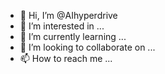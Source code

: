 - 👋 Hi, I’m @AIhyperdrive
- 👀 I’m interested in ...
- 🌱 I’m currently learning ...
- 💞️ I’m looking to collaborate on ...
- 📫 How to reach me ...

<!---
AIhyperdrive/AIhyperdrive is a ✨ special ✨ repository because its `README.md` (this file) appears on your GitHub profile.
You can click the Preview link to take a look at your changes.
--->
